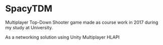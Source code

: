 # SpacyTDM
Multiplayer Top-Down Shooter game made as course work in 2017 during my study at University.

As a networking solution using Unity Multiplayer HLAPI
